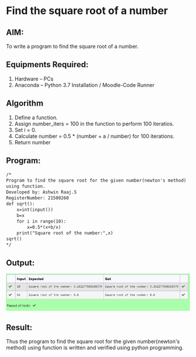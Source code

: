 # Find the square root of a number

## AIM:
To write a program to find the square root of a number.

## Equipments Required:
1. Hardware – PCs
2. Anaconda – Python 3.7 Installation / Moodle-Code Runner

## Algorithm
1. Define a function.
2. Assign number_iters = 100 in the function to perform 100 iteratios.
3. Set i = 0.
4. Calculate  number = 0.5 * (number + a / number) for 100 iterations.
5. Return number

## Program:
```
/*
Program to find the square root for the given number(newton's method) using function.
Developed by: Ashwin Raaj.S
RegisterNumber: 21500260
def sqrt():
    x=int(input())
    b=x 
    for i in range(10):
        x=0.5*(x+b/x)
    print("Square root of the number:",x)
sqrt() 
*/
```

## Output:
![Sqrt](sqrt.png)


## Result:
Thus the program to find the square root for the given number(newton's method) using function is written and verified using python programming.
